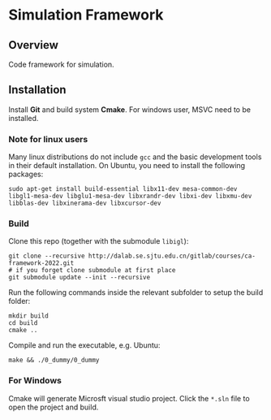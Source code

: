# Simulation Framework

## Overview

Code framework for simulation.

## Installation

Install **Git** and build system **Cmake**. For windows user, MSVC need to be installed.

### Note for linux users

Many linux distributions do not include `gcc` and the basic development tools in their default installation. On Ubuntu, you need to install the following packages:

```
sudo apt-get install build-essential libx11-dev mesa-common-dev libgl1-mesa-dev libglu1-mesa-dev libxrandr-dev libxi-dev libxmu-dev libblas-dev libxinerama-dev libxcursor-dev
```

### Build

Clone this repo (together with the submodule `libigl`):
```
git clone --recursive http://dalab.se.sjtu.edu.cn/gitlab/courses/ca-framework-2022.git
# if you forget clone submodule at first place
git submodule update --init --recursive
``` 

Run the following commands inside the relevant subfolder to setup the build folder:
```
mkdir build
cd build
cmake ..
```

Compile and run the executable, e.g. Ubuntu:
```
make && ./0_dummy/0_dummy
```

### For Windows

Cmake will generate Microsft visual studio project. Click the `*.sln` file to open the project and build.
